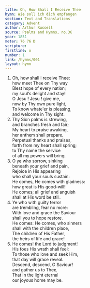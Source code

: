 ```yaml
---
title: Oh, How Shall I Receive Thee
hymn: Wie soll ich dich empfangen
section: Text and Translations
category: Advent
author: Arthur Russell
source: Psalms and Hymns, no.36
year: 1851
meter: 76 76 D
scripture:
firstline: o
number: 1
link: /hymns/001
layout: hymn
---
```


1. Oh, how shall I receive Thee:  
   how meet Thee on Thy way  
   Blest hope of every nation;  
   my soul's delight and stay!  
   O Jesu ! Jesu ! give me,  
   now by Thy own pure light,  
   To know whate'er is pleasing,  
   and welcome in Thy sight.
2. Thy Sion palms is strewing,  
   and branches fresh and fair;  
   My heart to praise awaking,  
   her anthem shall prepare.  
   Perpetual thanks and praises,  
   forth from my heart shall spring;  
   to Thy name the service  
   of all my powers will bring.
3. O ye who sorrow, sinking  
   beneath your grief and pain,  
   Rejoice in His appearing  
   who shall your souls sustain:  
   He comes, He comes with gladness:  
   how great is His good-will!  
   He comes; all grief and anguish  
   shall at His word be still.
4. Ye who with guilty terror  
   are trembling, fear no more:  
   With love and grace the Saviour  
   shall you to hope restore.  
   He comes: He comes, who sinners  
   shall with the children place,  
   The children of His Father,  
   the heirs of life and grace!
5. He comes! the Lord to judgment!  
   His foes His wrath shall feel:  
   To those who love and seek Him,  
   that day will grace reveal.  
   Descend, descend, O Saviour!  
   and gather us to Thee,  
   That in the light eternal  
   our joyous home may be.
